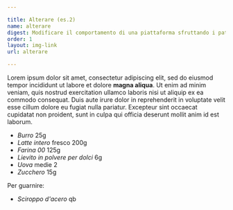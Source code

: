 ```yaml
---

title: Alterare (es.2)
name: alterare
digest: Modificare il comportamento di una piattaforma sfruttando i pattern di interazione osservati precedentemente.
order: 1
layout: img-link
url: alterare

---
```


Lorem ipsum dolor sit amet, consectetur adipiscing elit, sed do eiusmod tempor incididunt ut labore et dolore **magna aliqua**. Ut enim ad minim veniam, quis nostrud exercitation ullamco laboris nisi ut aliquip ex ea commodo consequat. Duis aute irure dolor in reprehenderit in voluptate velit esse cillum dolore eu fugiat nulla pariatur. Excepteur sint occaecat cupidatat non proident, sunt in culpa qui officia deserunt mollit anim id est laborum.

- *Burro* 25g
- *Latte intero* fresco 200g
- *Farina 00* 125g
- *Lievito in polvere per dolci* 6g
- *Uova* medie 2
- *Zucchero* 15g

Per guarnire:
- *Sciroppo d'acero* qb